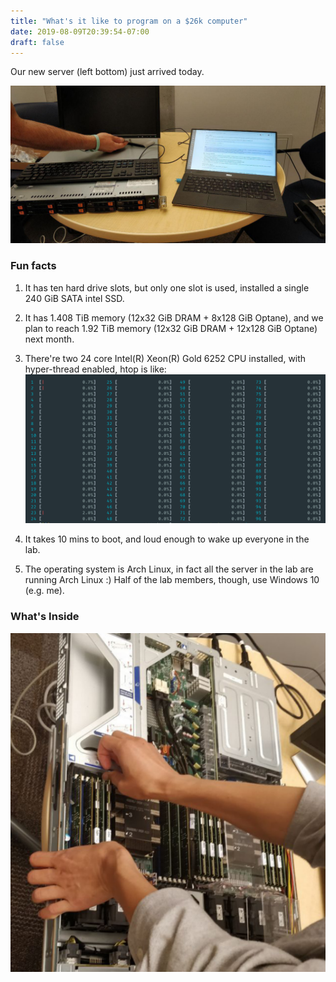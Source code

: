 ```yaml
---
title: "What's it like to program on a $26k computer"
date: 2019-08-09T20:39:54-07:00
draft: false 
---
```


Our new server (left bottom) just arrived today.

![](/img/server-0.jpg)

### Fun facts

1. It has ten hard drive slots, but only one slot is used, installed a single 240 GiB SATA intel SSD.

2. It has 1.408 TiB memory (12x32 GiB DRAM + 8x128 GiB Optane), and we plan to reach 1.92 TiB memory (12x32 GiB DRAM + 12x128 GiB Optane) next month.

3. There're two 24 core Intel(R) Xeon(R) Gold 6252 CPU installed, with hyper-thread enabled, htop is like:
![](/img/server-1.png)

4. It takes 10 mins to boot, and loud enough to wake up everyone in the lab.

5. The operating system is Arch Linux, in fact all the server in the lab are running Arch Linux :) Half of the lab members, though, use Windows 10 (e.g. me).


### What's Inside

![](/img/server-2.png)

